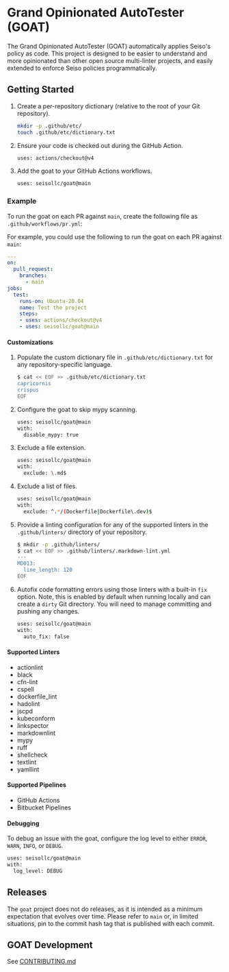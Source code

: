 # Grand Opinionated AutoTester (GOAT)

The Grand Opinionated AutoTester (GOAT) automatically applies Seiso's policy as code. This project is designed to be easier to understand and more opinionated
than other open source multi-linter projects, and easily extended to enforce Seiso policies programmatically.

## Getting Started

1. Create a per-repository dictionary (relative to the root of your Git repository).

    ```bash
    mkdir -p .github/etc/
    touch .github/etc/dictionary.txt
    ```

1. Ensure your code is checked out during the GitHub Action.

    ```bash
    uses: actions/checkout@v4
    ```

1. Add the goat to your GitHub Actions workflows.

    ```bash
    uses: seisollc/goat@main
    ```

### Example

To run the goat on each PR against `main`, create the following file as `.github/workflows/pr.yml`:

For example, you could use the following to run the goat on each PR against `main`:

```yml
---
on:
  pull_request:
    branches:
      - main
jobs:
  test:
    runs-on: Ubuntu-20.04
    name: Test the project
    steps:
    - uses: actions/checkout@v4
    - uses: seisollc/goat@main
```

#### Customizations

1. Populate the custom dictionary file in `.github/etc/dictionary.txt` for any repository-specific language.

    ```bash
    $ cat << EOF >> .github/etc/dictionary.txt
    capricornis
    crispus
    EOF
    ```

1. Configure the goat to skip mypy scanning.

    ```bash
    uses: seisollc/goat@main
    with:
      disable_mypy: true
    ```

1. Exclude a file extension.

    ```bash
    uses: seisollc/goat@main
    with:
      exclude: \.md$
    ```

1. Exclude a list of files.

    ```bash
    uses: seisollc/goat@main
    with:
      exclude: ^.*/(Dockerfile|Dockerfile\.dev)$
    ```

1. Provide a linting configuration for any of the supported linters in the `.github/linters/` directory of your repository.

    ```bash
    $ mkdir -p .github/linters/
    $ cat << EOF >> .github/linters/.markdown-lint.yml
    ---
    MD013:
      line_length: 120
    EOF
    ```

1. Autofix code formatting errors using those linters with a built-in `fix` option. Note, this is enabled by default
   when running locally and can create a `dirty` Git directory. You will need to manage committing and pushing any
   changes.

    ```bash
    uses: seisollc/goat@main
    with:
      auto_fix: false
    ```

#### Supported Linters

- actionlint
- black
- cfn-lint
- cspell
- dockerfile_lint
- hadolint
- jscpd
- kubeconform
- linkspector
- markdownlint
- mypy
- ruff
- shellcheck
- textlint
- yamllint

#### Supported Pipelines

- GitHub Actions
- Bitbucket Pipelines

#### Debugging

To debug an issue with the goat, configure the log level to either `ERROR`, `WARN`, `INFO`, or `DEBUG`.

```bash
uses: seisollc/goat@main
with:
  log_level: DEBUG
```

## Releases

The `goat` project does not do releases, as it is intended as a minimum expectation that evolves over time. Please refer to `main` or, in limited
situations, pin to the commit hash tag that is published with each commit.

## GOAT Development

See [CONTRIBUTING.md](./.github/CONTRIBUTING.md)
